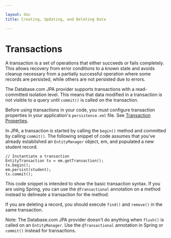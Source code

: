 ```yaml
---

layout: doc
title: Creating, Updating, and Deleting Data

---
```

# Transactions
A transaction is a set of operations that either succeeds or fails completely. This allows recovery from error conditions to a
known state and avoids cleanup necessary from a partially successful operation where some records are persisted, while others
are not persisted due to errors.

The Database.com JPA provider supports transactions with a read-committed isolation level. This means that data modified in a transaction is not visible to a query until <code>commit()</code> is called on the transaction.

Before using transactions in your code, you must configure transaction properties in your application's `persistence.xml`
file. See [Transaction Properties](jpa-config-persistence#transProps).

In JPA, a transaction is started by calling the <code>begin()</code> method and committed by calling <code>commit()</code>. The following snippet
of code assumes that you've already established an <code>EntityManager</code> object, em, and populated a new student record.

    // Instantiate a transaction
    EntityTransaction tx = em.getTransaction();
    tx.begin();
    em.persist(student);
    tx.commit();
    
This code snippet is intended to show the basic transaction syntax. If you are using Spring, you can use the <code>@Transactional</code> annotation on a method instead to delineate a transaction for the method.

If you are deleting a record, you should execute <code>find()</code> and <code>remove()</code> in the same transaction. 

Note: The Database.com JPA provider doesn't do anything when <code>flush()</code> is called on an <code>EntityManager</code>. Use the <code>@Transactional</code> annotation in Spring or <code>commit()</code> instead for transactions.
